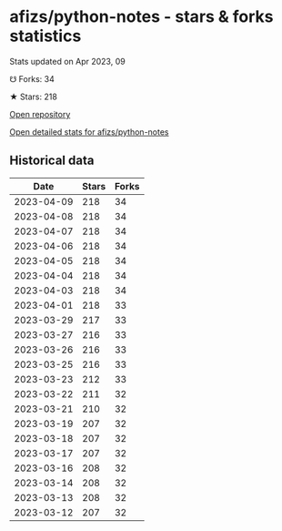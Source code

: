 # afizs/python-notes - stars & forks statistics

Stats updated on Apr 2023, 09

☋ Forks: 34

★ Stars: 218

[Open repository](https://github.com/afizs/python-notes)

[Open detailed stats for afizs/python-notes](https://reviewgithub.com/rep/afizs/python-notes)

## Historical data
| Date | Stars | Forks |
|------|-------|-------|
| 2023-04-09 | 218 | 34 | 
| 2023-04-08 | 218 | 34 | 
| 2023-04-07 | 218 | 34 | 
| 2023-04-06 | 218 | 34 | 
| 2023-04-05 | 218 | 34 | 
| 2023-04-04 | 218 | 34 | 
| 2023-04-03 | 218 | 34 | 
| 2023-04-01 | 218 | 33 | 
| 2023-03-29 | 217 | 33 | 
| 2023-03-27 | 216 | 33 | 
| 2023-03-26 | 216 | 33 | 
| 2023-03-25 | 216 | 33 | 
| 2023-03-23 | 212 | 33 | 
| 2023-03-22 | 211 | 32 | 
| 2023-03-21 | 210 | 32 | 
| 2023-03-19 | 207 | 32 | 
| 2023-03-18 | 207 | 32 | 
| 2023-03-17 | 207 | 32 | 
| 2023-03-16 | 208 | 32 | 
| 2023-03-14 | 208 | 32 | 
| 2023-03-13 | 208 | 32 | 
| 2023-03-12 | 207 | 32 | 

